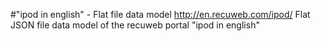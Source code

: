 #"ipod in english" - Flat file data model
http://en.recuweb.com/ipod/
Flat JSON file data model of the recuweb portal "ipod in english"

